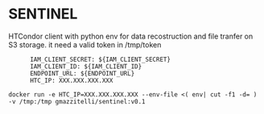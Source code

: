 # SENTINEL
HTCondor client with python env for data recostruction and file tranfer on S3 storage. 
it need a valid token in /tmp/token
```
      IAM_CLIENT_SECRET: ${IAM_CLIENT_SECRET}
      IAM_CLIENT_ID: ${IAM_CLIENT_ID}
      ENDPOINT_URL: ${ENDPOINT_URL}
      HTC_IP: XXX.XXX.XXX.XXX
```



```
docker run -e HTC_IP=XXX.XXX.XXX.XXX --env-file <( env| cut -f1 -d= ) -v /tmp:/tmp gmazzitelli/sentinel:v0.1
```
